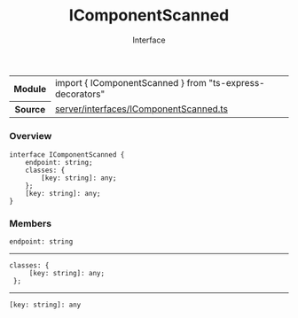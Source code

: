 <header class="symbol-info-header">    <h1 id="icomponentscanned">IComponentScanned</h1>    <label class="symbol-info-type-label interface">Interface</label>      </header>
<section class="symbol-info">      <table class="is-full-width">        <tbody>        <tr>          <th>Module</th>          <td>            <div class="lang-typescript">                <span class="token keyword">import</span> { IComponentScanned }                 <span class="token keyword">from</span>                 <span class="token string">"ts-express-decorators"</span>                            </div>          </td>        </tr>        <tr>          <th>Source</th>          <td>            <a href="https://romakita.github.io/ts-express-decorators/#//blob/v2.19.0/src/server/interfaces/IComponentScanned.ts#L0-L0">                server/interfaces/IComponentScanned.ts            </a>        </td>        </tr>                </tbody>      </table>    </section>

### Overview

<pre><code class="typescript-lang"><span class="token keyword">interface</span> IComponentScanned <span class="token punctuation">{</span>
    endpoint<span class="token punctuation">:</span> <span class="token keyword">string</span><span class="token punctuation">;</span>
    classes<span class="token punctuation">:</span> <span class="token punctuation">{</span>
        <span class="token punctuation">[</span>key<span class="token punctuation">:</span> <span class="token keyword">string</span><span class="token punctuation">]</span><span class="token punctuation">:</span> <span class="token keyword">any</span><span class="token punctuation">;</span>
    <span class="token punctuation">}</span><span class="token punctuation">;</span>
    <span class="token punctuation">[</span>key<span class="token punctuation">:</span> <span class="token keyword">string</span><span class="token punctuation">]</span><span class="token punctuation">:</span> <span class="token keyword">any</span><span class="token punctuation">;</span>
<span class="token punctuation">}</span></code></pre>

### Members

<div class="method-overview"><pre><code class="typescript-lang">endpoint<span class="token punctuation">:</span> <span class="token keyword">string</span></code></pre></div>
<hr />
<div class="method-overview"><pre><code class="typescript-lang">classes<span class="token punctuation">:</span> <span class="token punctuation">{</span>
     <span class="token punctuation">[</span>key<span class="token punctuation">:</span> <span class="token keyword">string</span><span class="token punctuation">]</span><span class="token punctuation">:</span> <span class="token keyword">any</span><span class="token punctuation">;</span>
 <span class="token punctuation">}</span><span class="token punctuation">;</span></code></pre></div>
<hr />
<div class="method-overview"><pre><code class="typescript-lang"><span class="token punctuation">[</span>key<span class="token punctuation">:</span> <span class="token keyword">string</span><span class="token punctuation">]</span><span class="token punctuation">:</span> <span class="token keyword">any</span></code></pre></div>
